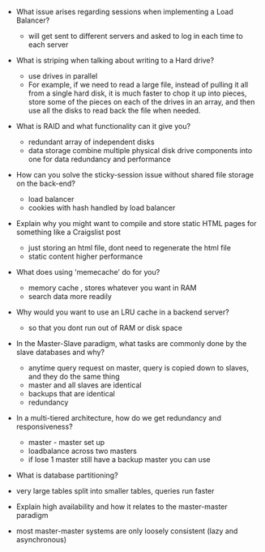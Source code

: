 - What issue arises regarding sessions when implementing a Load Balancer?
  - will get sent to different servers and asked to log in each time to each server

- What is striping when talking about writing to a Hard drive?
  - use drives in parallel 
  - For example, if we need to read a large file, instead of pulling it all from a single hard disk, it is much faster to chop it up into pieces, store some of the pieces on each of the drives in an array, and then use all the disks to read back the file when needed.

- What is RAID and what functionality can it give you?
  - redundant array of independent disks 
  - data storage combine multiple physical disk drive components into one for data redundancy and performance 
  
- How can you solve the sticky-session issue without shared file storage on the back-end?
  - load balancer 
  - cookies with hash handled by load balancer  

- Explain why you might want to compile and store static HTML pages for something like a Craigslist post
  - just storing an html file, dont need to regenerate the html file 
  - static content higher performance 

- What does using 'memecache' do for you?
  - memory cache , stores whatever you want in RAM
  - search data more readily 

- Why would you want to use an LRU cache in a backend server?
  - so that you dont run out of RAM or disk space 

- In the Master-Slave paradigm, what tasks are commonly done by the slave databases and why?
  - anytime query request on master, query is copied down to slaves, and they do the same thing 
  - master and all slaves are identical 
  - backups that are identical 
  - redundancy 


- In a multi-tiered architecture, how do we get redundancy and responsiveness?
  - master - master set up 
  - loadbalance across two masters 
  - if lose 1 master still have a backup master you can use 

-  What is database partitioning?
  - very large tables split into smaller tables, queries run faster 

-  Explain high availability and how it relates to the master-master paradigm
  - most master-master systems are only loosely consistent (lazy and asynchronous)